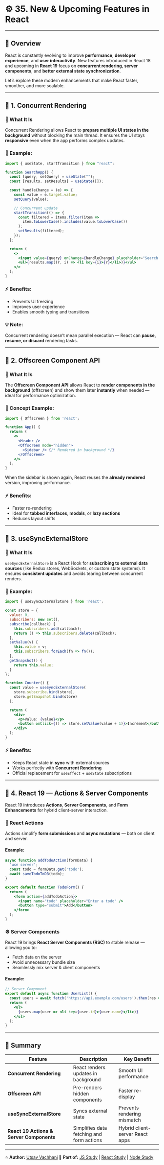 # ⚙️ 35. New & Upcoming Features in React

---

## 📘 Overview

React is constantly evolving to improve **performance**, **developer experience**, and **user interactivity**.
New features introduced in React 18 and upcoming in **React 19** focus on **concurrent rendering**, **server components**, and **better external state synchronization**.

Let’s explore these modern enhancements that make React faster, smoother, and more scalable.

---

## 🔹 1. Concurrent Rendering

### 📖 What It Is

Concurrent Rendering allows React to **prepare multiple UI states in the background** without blocking the main thread.
It ensures the UI stays **responsive** even when the app performs complex updates.

### 🧩 Example:

```jsx
import { useState, startTransition } from "react";

function SearchApp() {
  const [query, setQuery] = useState("");
  const [results, setResults] = useState([]);

  const handleChange = (e) => {
    const value = e.target.value;
    setQuery(value);

    // Concurrent update
    startTransition(() => {
      const filtered = items.filter(item =>
        item.toLowerCase().includes(value.toLowerCase())
      );
      setResults(filtered);
    });
  };

  return (
    <>
      <input value={query} onChange={handleChange} placeholder="Search..." />
      <ul>{results.map((r, i) => <li key={i}>{r}</li>)}</ul>
    </>
  );
}
```

### ⚡ Benefits:

* Prevents UI freezing
* Improves user experience
* Enables smooth typing and transitions

### 💡 Note:

Concurrent rendering doesn’t mean parallel execution — React can **pause, resume, or discard** rendering tasks.

---

## 🔹 2. Offscreen Component API

### 📖 What It Is

The **Offscreen Component API** allows React to **render components in the background** (offscreen) and show them later **instantly** when needed — ideal for performance optimization.

### 🧩 Concept Example:

```jsx
import { Offscreen } from 'react';

function App() {
  return (
    <>
      <Header />
      <Offscreen mode="hidden">
        <Sidebar /> {/* Rendered in background */}
      </Offscreen>
    </>
  );
}
```

When the sidebar is shown again, React reuses the **already rendered** version, improving performance.

### ⚡ Benefits:

* Faster re-rendering
* Ideal for **tabbed interfaces**, **modals**, or **lazy sections**
* Reduces layout shifts

---

## 🔹 3. useSyncExternalStore

### 📖 What It Is

`useSyncExternalStore` is a React Hook for **subscribing to external data sources** (like Redux stores, WebSockets, or custom state systems).
It ensures **consistent updates** and avoids tearing between concurrent renders.

### 🧩 Example:

```jsx
import { useSyncExternalStore } from 'react';

const store = {
  value: 0,
  subscribers: new Set(),
  subscribe(callback) {
    this.subscribers.add(callback);
    return () => this.subscribers.delete(callback);
  },
  setValue(v) {
    this.value = v;
    this.subscribers.forEach(fn => fn());
  },
  getSnapshot() {
    return this.value;
  }
};

function Counter() {
  const value = useSyncExternalStore(
    store.subscribe.bind(store),
    store.getSnapshot.bind(store)
  );

  return (
    <div>
      <p>Value: {value}</p>
      <button onClick={() => store.setValue(value + 1)}>Increment</button>
    </div>
  );
}
```

### ⚡ Benefits:

* Keeps React state in **sync** with external sources
* Works perfectly with **Concurrent Rendering**
* Official replacement for `useEffect` + `useState` subscriptions

---

## 🔹 4. React 19 — Actions & Server Components

React 19 introduces **Actions**, **Server Components**, and **Form Enhancements** for hybrid client-server interaction.

### 🧩 React Actions

Actions simplify **form submissions** and **async mutations** — both on client and server.

#### Example:

```jsx
async function addTodoAction(formData) {
  'use server';
  const todo = formData.get('todo');
  await saveTodoToDB(todo);
}

export default function TodoForm() {
  return (
    <form action={addTodoAction}>
      <input name="todo" placeholder="Enter a todo" />
      <button type="submit">Add</button>
    </form>
  );
}
```

### ⚙️ Server Components

React 19 brings **React Server Components (RSC)** to stable release — allowing you to:

* Fetch data on the server
* Avoid unnecessary bundle size
* Seamlessly mix server & client components

#### Example:

```jsx
// Server Component
export default async function UserList() {
  const users = await fetch('https://api.example.com/users').then(res => res.json());
  return (
    <ul>
      {users.map(user => <li key={user.id}>{user.name}</li>)}
    </ul>
  );
}
```

---

## 🧠 Summary

| Feature                                  | Description                               | Key Benefit                     |
| ---------------------------------------- | ----------------------------------------- | ------------------------------- |
| **Concurrent Rendering**                 | React renders updates in background       | Smooth UI performance           |
| **Offscreen API**                        | Pre-renders hidden components             | Faster re-display               |
| **useSyncExternalStore**                 | Syncs external state                      | Prevents rendering mismatch     |
| **React 19 Actions & Server Components** | Simplifies data fetching and form actions | Hybrid client-server React apps |

---

⭐ **Author:** [Utsav Vachhani](https://github.com/utsavvachhani)
📘 **Part of:** [JS Study](../../../JS-STUDY/) | [React Study](../../../REACT-STUDY/) | [Node Study](../../../NODE-STUDY/)
